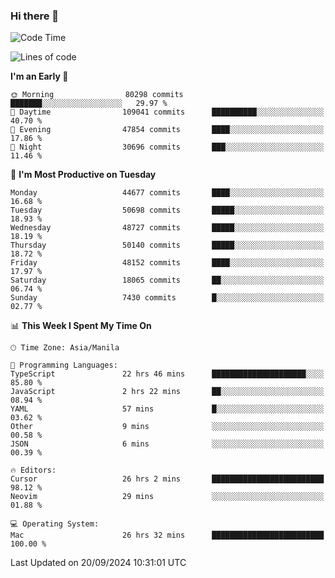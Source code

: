 ### Hi there 👋

<!--START_SECTION:waka-->
![Code Time](http://img.shields.io/badge/Code%20Time-5%2C571%20hrs%2055%20mins-blue)

![Lines of code](https://img.shields.io/badge/From%20Hello%20World%20I%27ve%20Written-119.4%20million%20lines%20of%20code-blue)

**I'm an Early 🐤** 

```text
🌞 Morning                80298 commits       ███████░░░░░░░░░░░░░░░░░░   29.97 % 
🌆 Daytime                109041 commits      ██████████░░░░░░░░░░░░░░░   40.70 % 
🌃 Evening                47854 commits       ████░░░░░░░░░░░░░░░░░░░░░   17.86 % 
🌙 Night                  30696 commits       ███░░░░░░░░░░░░░░░░░░░░░░   11.46 % 
```
📅 **I'm Most Productive on Tuesday** 

```text
Monday                   44677 commits       ████░░░░░░░░░░░░░░░░░░░░░   16.68 % 
Tuesday                  50698 commits       █████░░░░░░░░░░░░░░░░░░░░   18.93 % 
Wednesday                48727 commits       █████░░░░░░░░░░░░░░░░░░░░   18.19 % 
Thursday                 50140 commits       █████░░░░░░░░░░░░░░░░░░░░   18.72 % 
Friday                   48152 commits       ████░░░░░░░░░░░░░░░░░░░░░   17.97 % 
Saturday                 18065 commits       ██░░░░░░░░░░░░░░░░░░░░░░░   06.74 % 
Sunday                   7430 commits        █░░░░░░░░░░░░░░░░░░░░░░░░   02.77 % 
```


📊 **This Week I Spent My Time On** 

```text
🕑︎ Time Zone: Asia/Manila

💬 Programming Languages: 
TypeScript               22 hrs 46 mins      █████████████████████░░░░   85.80 % 
JavaScript               2 hrs 22 mins       ██░░░░░░░░░░░░░░░░░░░░░░░   08.94 % 
YAML                     57 mins             █░░░░░░░░░░░░░░░░░░░░░░░░   03.62 % 
Other                    9 mins              ░░░░░░░░░░░░░░░░░░░░░░░░░   00.58 % 
JSON                     6 mins              ░░░░░░░░░░░░░░░░░░░░░░░░░   00.39 % 

🔥 Editors: 
Cursor                   26 hrs 2 mins       █████████████████████████   98.12 % 
Neovim                   29 mins             ░░░░░░░░░░░░░░░░░░░░░░░░░   01.88 % 

💻 Operating System: 
Mac                      26 hrs 32 mins      █████████████████████████   100.00 % 
```


 Last Updated on 20/09/2024 10:31:01 UTC
<!--END_SECTION:waka-->


<!--
**rad182/rad182** is a ✨ _special_ ✨ repository because its `README.md` (this file) appears on your GitHub profile.

Here are some ideas to get you started:

- 🔭 I’m currently working on ...
- 🌱 I’m currently learning ...
- 👯 I’m looking to collaborate on ...
- 🤔 I’m looking for help with ...
- 💬 Ask me about ...
- 📫 How to reach me: ...
- 😄 Pronouns: ...
- ⚡ Fun fact: ...
-->
